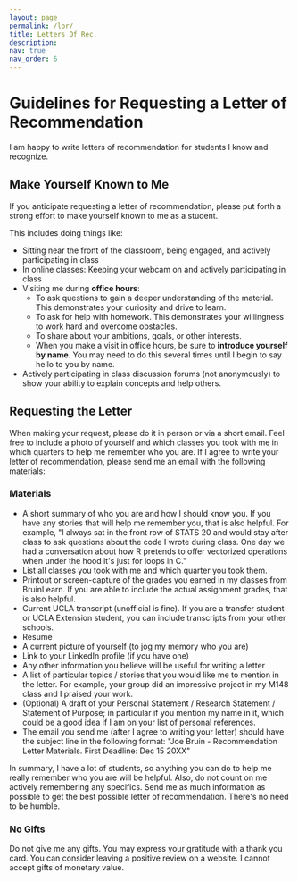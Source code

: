 ```yaml
---
layout: page
permalink: /lor/
title: Letters Of Rec.
description: 
nav: true
nav_order: 6
---
```


# Guidelines for Requesting a Letter of Recommendation
I am happy to write letters of recommendation for students I know and recognize.

## Make Yourself Known to Me
If you anticipate requesting a letter of recommendation, please put forth a strong effort to make yourself known to me as a student.

This includes doing things like:

- Sitting near the front of the classroom, being engaged, and actively participating in class
- In online classes: Keeping your webcam on and actively participating in class
- Visiting me during **office hours**:
    - To ask questions to gain a deeper understanding of the material. This demonstrates your curiosity and drive to learn.
    - To ask for help with homework. This demonstrates your willingness to work hard and overcome obstacles.
    - To share about your ambitions, goals, or other interests.
    - When you make a visit in office hours, be sure to **introduce yourself by name**. You may need to do this several times until I begin to say hello to you by name.
- Actively participating in class discussion forums (not anonymously) to show your ability to explain concepts and help others.

## Requesting the Letter
When making your request, please do it in person or via a short email. Feel free to include a photo of yourself and which classes you took with me in which quarters to help me remember who you are. If I agree to write your letter of recommendation, please send me an email with the following materials:

### Materials
- A short summary of who you are and how I should know you. If you have any stories that will help me remember you, that is also helpful. For example, "I always sat in the front row of STATS 20 and would stay after class to ask questions about the code I wrote during class. One day we had a conversation about how R pretends to offer vectorized operations when under the hood it's just for loops in C."
- List all classes you took with me and which quarter you took them.
- Printout or screen-capture of the grades you earned in my classes from BruinLearn. If you are able to include the actual assignment grades, that is also helpful.
- Current UCLA transcript (unofficial is fine). If you are a transfer student or UCLA Extension student, you can include transcripts from your other schools.
- Resume
- A current picture of yourself (to jog my memory who you are)
- Link to your LinkedIn profile (if you have one)
- Any other information you believe will be useful for writing a letter
- A list of particular topics / stories that you would like me to mention in the letter. For example, your group did an impressive project in my M148 class and I praised your work.
- (Optional) A draft of your Personal Statement / Research Statement / Statement of Purpose; in particular if you mention my name in it, which could be a good idea if I am on your list of personal references.
- The email you send me (after I agree to writing your letter) should have the subject line in the following format: "Joe Bruin - Recommendation Letter Materials. First Deadline: Dec 15 20XX"

In summary, I have a lot of students, so anything you can do to help me really remember who you are will be helpful. Also, do not count on me actively remembering any specifics. Send me as much information as possible to get the best possible letter of recommendation. There's no need to be humble.

### No Gifts
Do not give me any gifts. You may express your gratitude with a thank you card. You can consider leaving a positive review on a website. I cannot accept gifts of monetary value.
